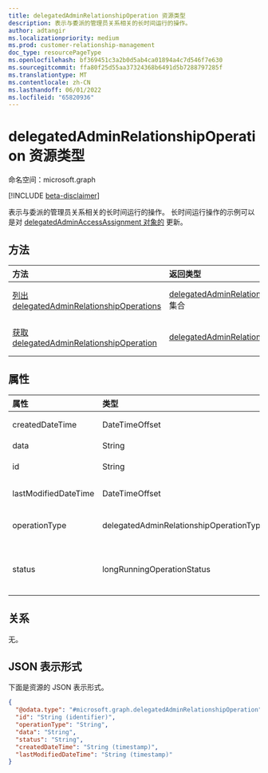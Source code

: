 ```yaml
---
title: delegatedAdminRelationshipOperation 资源类型
description: 表示与委派的管理员关系相关的长时间运行的操作。
author: adtangir
ms.localizationpriority: medium
ms.prod: customer-relationship-management
doc_type: resourcePageType
ms.openlocfilehash: bf369451c3a2b0d5ab4ca01894a4c7d546f7e630
ms.sourcegitcommit: ffa80f25d55aa37324368b6491d5b7288797285f
ms.translationtype: MT
ms.contentlocale: zh-CN
ms.lasthandoff: 06/01/2022
ms.locfileid: "65820936"
---
```

# <a name="delegatedadminrelationshipoperation-resource-type"></a>delegatedAdminRelationshipOperation 资源类型

命名空间：microsoft.graph

[!INCLUDE [beta-disclaimer](../../includes/beta-disclaimer.md)]

表示与委派的管理员关系相关的长时间运行的操作。 长时间运行操作的示例可以是对 [delegatedAdminAccessAssignment 对象的](delegatedAdminAccessAssignment.md) 更新。

## <a name="methods"></a>方法
|方法|返回类型|说明|
|:---|:---|:---|
|[列出 delegatedAdminRelationshipOperations](../api/delegatedadminrelationship-list-operations.md)|[delegatedAdminRelationshipOperation](delegatedadminrelationshipoperation.md) 集合|获取 **delegatedAdminRelationshipOperation** 对象及其属性的列表。|
|[获取 delegatedAdminRelationshipOperation](../api/delegatedadminrelationshipoperation-get.md)|[delegatedAdminRelationshipOperation](delegatedadminrelationshipoperation.md)|读取 **delegatedAdminRelationshipOperation** 对象的属性和关系。|

## <a name="properties"></a>属性
|属性|类型|说明|
|:---|:---|:---|
|createdDateTime|DateTimeOffset|以 ISO 8601 格式和 UTC 时间创建长时间运行的操作的时间。 只读。|
|data|String|该操作的数据 (有效负载) 。 只读。|
|id|String|委托管理员长时间运行操作的唯一标识符。 只读。 继承自 [entity](../resources/entity.md)。|
|lastModifiedDateTime|DateTimeOffset|上次修改长时间运行的操作的时间（以 ISO 8601 格式和 UTC 时间）。 只读。|
|operationType|delegatedAdminRelationshipOperationType|长时间运行的操作的类型。 可能的值为： `delegatedAdminAccessAssignmentUpdate`. `unknownFutureValue` 只读。|
|status|longRunningOperationStatus|操作的状态。 只读。 可能的值包括 `notStarted`、`running`、`succeeded`、`failed`、`unknownFutureValue`。 只读。 支持 `$orderBy`。|

## <a name="relationships"></a>关系
无。

## <a name="json-representation"></a>JSON 表示形式
下面是资源的 JSON 表示形式。
<!-- {
  "blockType": "resource",
  "keyProperty": "id",
  "@odata.type": "microsoft.graph.delegatedAdminRelationshipOperation",
  "baseType": "microsoft.graph.entity",
  "openType": false
}
-->
``` json
{
  "@odata.type": "#microsoft.graph.delegatedAdminRelationshipOperation",
  "id": "String (identifier)",
  "operationType": "String",
  "data": "String",
  "status": "String",
  "createdDateTime": "String (timestamp)",
  "lastModifiedDateTime": "String (timestamp)"
}
```
